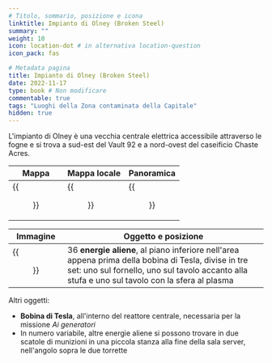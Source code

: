 ```yaml
---
# Titolo, sommario, posizione e icona
linktitle: Impianto di Olney (Broken Steel)
summary: ""
weight: 10
icon: location-dot # in alternativa location-question
icon_pack: fas

# Metadata pagina
title: Impianto di Olney (Broken Steel)
date: 2022-11-17
type: book # Non modificare
commentable: true
tags: "Luoghi della Zona contaminata della Capitale"
hidden: true
---
```




L'impianto di Olney è una vecchia centrale elettrica accessibile attraverso le fogne e si trova a sud-est del Vault 92 e a nord-ovest del caseificio Chaste Acres.

| Mappa                                | Mappa locale                                     | Panoramica                                |
| ------------------------------------ | ------------------------------------------------ | ----------------------------------------- |
| {{<figure src="OldOlney_loc.webp">}} | {{<figure src="Olney_Powerworks_loc_map.webp">}} | {{<figure src="Olney_Powerworks1.webp">}} |

| Immagine                                          | Oggetto e posizione                                                                                                                                                                                    |
| ------------------------------------------------- | ------------------------------------------------------------------------------------------------------------------------------------------------------------------------------------------------------ |
| {{<figure src="Alien_Power_Cell_Location.webp">}} | 36 **energie aliene**, al piano inferiore nell'area appena prima della bobina di Tesla, divise in tre set: uno sul fornello, uno sul tavolo accanto alla stufa e uno sul tavolo con la sfera al plasma |

Altri oggetti:
- **Bobina di Tesla**, all'interno del reattore centrale, necessaria per la missione *Ai generatori*
- In numero variabile, altre energie aliene si possono trovare in due scatole di munizioni in una piccola stanza alla fine della sala server, nell'angolo sopra le due torrette

